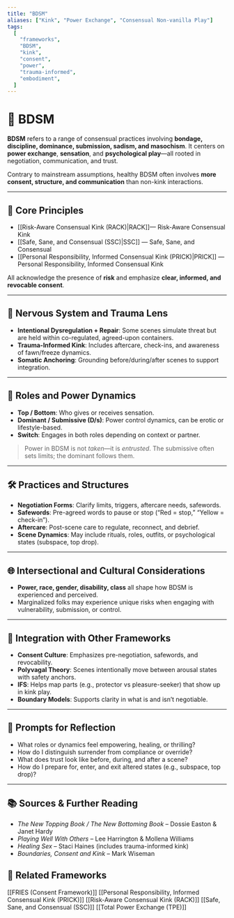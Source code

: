 ```yaml
---
title: "BDSM"
aliases: ["Kink", "Power Exchange", "Consensual Non-vanilla Play"]
tags:
  [
    "frameworks",
    "BDSM",
    "kink",
    "consent",
    "power",
    "trauma-informed",
    "embodiment",
  ]
---
```


<!-- @format -->

# 🖤 BDSM

**BDSM** refers to a range of consensual practices involving **bondage, discipline, dominance, submission, sadism, and masochism**. It centers on **power exchange**, **sensation**, and **psychological play**—all rooted in negotiation, communication, and trust.

Contrary to mainstream assumptions, healthy BDSM often involves **more consent, structure, and communication** than non-kink interactions.

---

## 🔑 Core Principles

- [[Risk-Aware Consensual Kink (RACK)|RACK]]— Risk-Aware Consensual Kink
- [[Safe, Sane, and Consensual (SSC)|SSC]] — Safe, Sane, and Consensual
- [[Personal Responsibility, Informed Consensual Kink (PRICK)|PRICK]] — Personal Responsibility, Informed Consensual Kink

All acknowledge the presence of **risk** and emphasize **clear, informed, and revocable consent**.

---

## 🧠 Nervous System and Trauma Lens

- **Intentional Dysregulation + Repair**: Some scenes simulate threat but are held within co-regulated, agreed-upon containers.
- **Trauma-Informed Kink**: Includes aftercare, check-ins, and awareness of fawn/freeze dynamics.
- **Somatic Anchoring**: Grounding before/during/after scenes to support integration.

---

## 🧩 Roles and Power Dynamics

- **Top / Bottom**: Who gives or receives sensation.
- **Dominant / Submissive (D/s)**: Power control dynamics, can be erotic or lifestyle-based.
- **Switch**: Engages in both roles depending on context or partner.

> Power in BDSM is not _taken_—it is _entrusted_. The submissive often sets limits; the dominant follows them.

---

## 🛠 Practices and Structures

- **Negotiation Forms**: Clarify limits, triggers, aftercare needs, safewords.
- **Safewords**: Pre-agreed words to pause or stop (“Red = stop,” “Yellow = check-in”).
- **Aftercare**: Post-scene care to regulate, reconnect, and debrief.
- **Scene Dynamics**: May include rituals, roles, outfits, or psychological states (subspace, top drop).

---

## 🌐 Intersectional and Cultural Considerations

- **Power, race, gender, disability, class** all shape how BDSM is experienced and perceived.
- Marginalized folks may experience unique risks when engaging with vulnerability, submission, or control.

---

## 🔄 Integration with Other Frameworks

- **Consent Culture**: Emphasizes pre-negotiation, safewords, and revocability.
- **Polyvagal Theory**: Scenes intentionally move between arousal states with safety anchors.
- **IFS**: Helps map parts (e.g., protector vs pleasure-seeker) that show up in kink play.
- **Boundary Models**: Supports clarity in what is and isn’t negotiable.

---

## 💬 Prompts for Reflection

- What roles or dynamics feel empowering, healing, or thrilling?
- How do I distinguish surrender from compliance or override?
- What does trust look like before, during, and after a scene?
- How do I prepare for, enter, and exit altered states (e.g., subspace, top drop)?

---

## 📚 Sources & Further Reading

- _The New Topping Book / The New Bottoming Book_ – Dossie Easton & Janet Hardy
- _Playing Well With Others_ – Lee Harrington & Mollena Williams
- _Healing Sex_ – Staci Haines (includes trauma-informed kink)
- _Boundaries, Consent and Kink_ – Mark Wiseman

## 🔗 Related Frameworks

[[FRIES (Consent Framework)]]
[[Personal Responsibility, Informed Consensual Kink (PRICK)]]
[[Risk-Aware Consensual Kink (RACK)]]
[[Safe, Sane, and Consensual (SSC)]]
[[Total Power Exchange (TPE)]]

